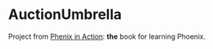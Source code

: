 # AuctionUmbrella

Project from [Phenix in Action](https://www.manning.com/books/phoenix-in-action): **the** book for learning Phoenix.

